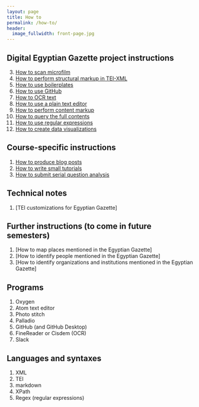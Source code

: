 ```yaml
---
layout: page
title: How to
permalink: /how-to/
header:
  image_fullwidth: front-page.jpg
---
```


## Digital Egyptian Gazette project instructions

3. [How to scan microfilm](microfilm-instructions)
5. [How to perform structural markup in TEI-XML](tei-xml-instructions)
6. [How to use boilerplates](templating-instructions)
2. [How to use GitHub](github-instructions)
4. [How to OCR text](OCR-instructions)
1. [How to use a plain text editor](text-editor-instructions)
7. [How to perform content markup](tagging-people-and-places-instructions)
8. [How to query the full contents](query-instructions)
9. [How to use regular expressions](regular-expression-instructions)
10. [How to create data visualizations](visualization-instructions)

## Course-specific instructions

1. [How to produce blog posts](blogging-instructions)
2. [How to write small tutorials](tutorial-instructions)
3. [How to submit serial question analysis](serial-question-instructions)

## Technical notes

1. [TEI customizations for Egyptian Gazette]

## Further instructions (to come in future semesters)

1. [How to map places mentioned in the Egyptian Gazette]
2. [How to identify people mentioned in the Egyptian Gazette]
3. [How to identify organizations and institutions mentioned in the Egyptian Gazette]

## Programs

1. Oxygen
2. Atom text editor
3. Photo stitch
4. Palladio
5. GitHub (and GitHub Desktop)
6. FineReader or Cisdem (OCR)
7. Slack

## Languages and syntaxes

1. XML
2. TEI
2. markdown
3. XPath
5. Regex (regular expressions)
